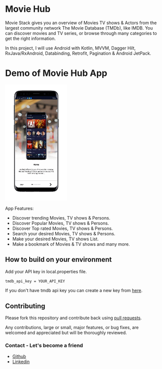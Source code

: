 # Movie Hub


Movie Stack gives you an overview of Movies TV shows & Actors from the largest community network The Movie Database (TMDb), like IMDB. You can discover movies and TV series, or browse through many categories to get the right information.

In this project, I will use Android with Kotlin, MVVM, Dagger Hilt, RxJava/RxAndroid, Databinding, Retrofit, Pagination & Android JetPack.


# Demo of Movie Hub App 

  <img width="200px"   src="https://github.com/ShashankKasera/MovieHub/blob/master/midea/MovieHub.gif"></br>


App Features: 

* Discover trending Movies, TV shows & Persons.
* Discover Popular Movies, TV shows & Persons.
* Discover Top rated Movies, TV shows & Persons.
* Search your desired Movies, TV shows & Persons.
* Make your desired Movies, TV shows List.
* Make a bookmark of Movies & TV shows and many more.


## How to build on your environment
Add your API key in local.properties file.
```xml
tmdb_api_key = YOUR_API_KEY
```

  If you don't have tmdb api key you can create a new key from [here](https://developers.themoviedb.org/3/getting-started/introduction).


## Contributing

Please fork this repository and contribute back using
[pull requests](https://github.com/ShashankKasera/MovieHub/pulls).

Any contributions, large or small, major features, or bug fixes, are welcomed and appreciated
but will be thoroughly reviewed.

### Contact - Let's become a friend
- [Github](https://github.com/ShashankKasera)
- [Linkedin](https://www.linkedin.com/in/shashankkasera/)
